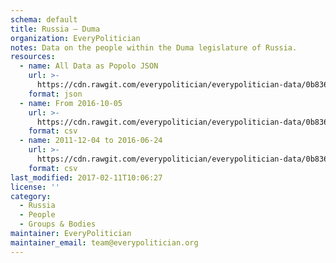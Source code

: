 ```yaml
---
schema: default
title: Russia — Duma
organization: EveryPolitician
notes: Data on the people within the Duma legislature of Russia.
resources:
  - name: All Data as Popolo JSON
    url: >-
      https://cdn.rawgit.com/everypolitician/everypolitician-data/0b836e9a267f156b8b8b4cd91e5352d18305ae85/data/Russia/Duma/ep-popolo-v1.0.json
    format: json
  - name: From 2016-10-05
    url: >-
      https://cdn.rawgit.com/everypolitician/everypolitician-data/0b836e9a267f156b8b8b4cd91e5352d18305ae85/data/Russia/Duma/term-7.csv
    format: csv
  - name: 2011-12-04 to 2016-06-24
    url: >-
      https://cdn.rawgit.com/everypolitician/everypolitician-data/0b836e9a267f156b8b8b4cd91e5352d18305ae85/data/Russia/Duma/term-6.csv
    format: csv
last_modified: 2017-02-11T10:06:27
license: ''
category:
  - Russia
  - People
  - Groups & Bodies
maintainer: EveryPolitician
maintainer_email: team@everypolitician.org
---
```

